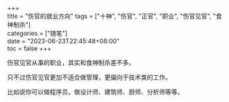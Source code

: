 +++  
title = "伤官的就业方向"
tags = ["十神", "伤官", "正官", "职业", "伤官见官", "食神制杀"]  
categories = ["随笔"]  
date = "2023-06-23T22:45:48+08:00"  
toc = false
+++


伤官见官从事的职业，其实和食神制杀差不多。

只不过伤官见官更加不适合做管理，更偏向于技术类的工作。

比如说你可以做程序员，做设计师、建筑师、厨师、分析师等等。